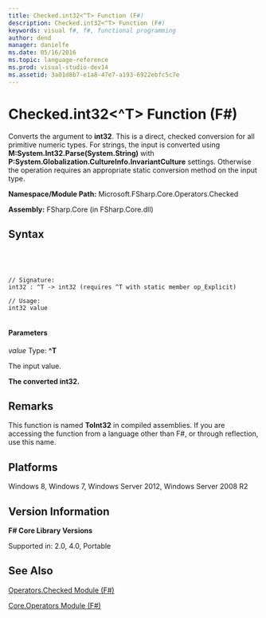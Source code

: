 ```yaml
---
title: Checked.int32<^T> Function (F#)
description: Checked.int32<^T> Function (F#)
keywords: visual f#, f#, functional programming
author: dend
manager: danielfe
ms.date: 05/16/2016
ms.topic: language-reference
ms.prod: visual-studio-dev14
ms.assetid: 3a01d8b7-e1a8-47e7-a193-6922ebfc5c7e 
---
```


# Checked.int32<^T> Function (F#)

Converts the argument to **int32**. This is a direct, checked conversion for all primitive numeric types. For strings, the input is converted using **M:System.Int32.Parse(System.String)** with **P:System.Globalization.CultureInfo.InvariantCulture** settings. Otherwise the operation requires an appropriate static conversion method on the input type.

**Namespace/Module Path:** Microsoft.FSharp.Core.Operators.Checked

**Assembly:** FSharp.Core (in FSharp.Core.dll)


## Syntax



```




// Signature:
int32 : ^T -> int32 (requires ^T with static member op_Explicit)

// Usage:
int32 value


```





#### Parameters
*value*
Type: **^T**


The input value.



**The converted int32.**
## Remarks
This function is named **ToInt32** in compiled assemblies. If you are accessing the function from a language other than F#, or through reflection, use this name.


## Platforms
Windows 8, Windows 7, Windows Server 2012, Windows Server 2008 R2


## Version Information
**F# Core Library Versions**

Supported in: 2.0, 4.0, Portable


## See Also
[Operators.Checked Module &#40;F&#35;&#41;](Operators.Checked-Module-%5BFSharp%5D.md)

[Core.Operators Module &#40;F&#35;&#41;](Core.Operators-Module-%5BFSharp%5D.md)

